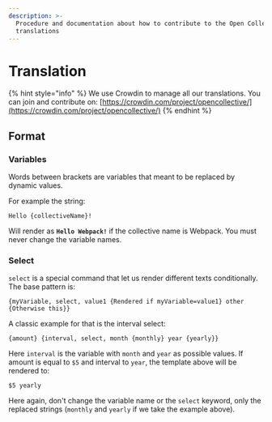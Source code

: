 ```yaml
---
description: >-
  Procedure and documentation about how to contribute to the Open Collective
  translations
---
```


# Translation

{% hint style="info" %}
We use Crowdin to manage all our translations. You can join and contribute on: [https://crowdin.com/project/opencollective/](https://crowdin.com/project/opencollective/)
{% endhint %}

## Format

### Variables

Words between brackets are variables that meant to be replaced by dynamic values.

For example the string:

```text
Hello {collectiveName}!
```

Will render as **`Hello Webpack!`** if the collective name is Webpack. You must never change the variable names.

### Select

`select` is a special command that let us render different texts conditionally. The base pattern is:

```text
{myVariable, select, value1 {Rendered if myVariable=value1} other {Otherwise this}}
```

A classic example for that is the interval select:

```text
{amount} {interval, select, month {monthly} year {yearly}}
```

Here `interval` is the variable with `month` and `year` as possible values. If amount is equal to `$5` and interval to `year`, the template above will be rendered to:

```text
$5 yearly
```

Here again, don't change the variable name or the `select` keyword, only the replaced strings \(`monthly` and `yearly` if we take the example above\).

